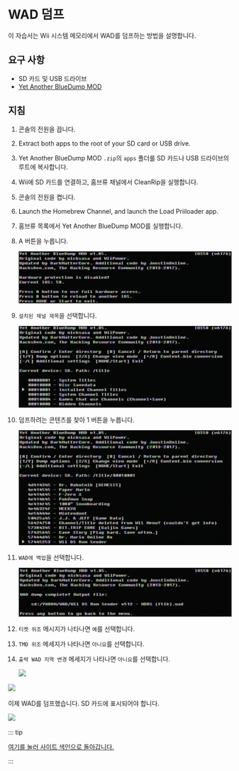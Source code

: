 # WAD 덤프

이 자습서는 Wii 시스템 메모리에서 WAD를 덤프하는 방법을 설명합니다.

## 요구 사항

- SD 카드 및 USB 드라이브
- [Yet Another BlueDump MOD](https://oscwii.org/library/app/Yet-Another-BlueDump-Mod)

## 지침

1. 콘솔의 전원을 끕니다.

2. Extract both apps to the root of your SD card or USB drive.

3. Yet Another BlueDump MOD `.zip`의 `apps` 폴더를 SD 카드나 USB 드라이브의 루트에 복사합니다.

4. Wii에 SD 카드를 연결하고, 홈브류 채널에서 CleanRip을 실행합니다.

5. 콘솔의 전원을 켭니다.

6. Launch the Homebrew Channel, and launch the Load Priiloader app.

7. 홈브류 목록에서 Yet Another BlueDump MOD를 실행합니다.

8. A 버튼을 누릅니다.

    ![](/images/homebrew/DumpWADS/1.png)

9. `설치된 채널 제목`을 선택합니다.

    ![](/images/homebrew/DumpWADS/2.png)

10. 덤프하려는 콘텐츠를 찾아 1 버튼을 누릅니다.

    ![](/images/homebrew/DumpWADS/3.png)

11. `WAD에 백업`을 선택합니다.

    ![](/images/homebrew/DumpWADS/4.png)

12. `티켓 위조` 메시지가 나타나면 `예`를 선택합니다.

13. `TMD 위조` 메세지가 나타나면 `아니요`를 선택합니다.

14. `출력 WAD 지역 변경` 메세지가 나타나면 `아니요`를 선택합니다.

    ![](/images/homebrew/DumpWADS/5.png)

![](/images/homebrew/DumpWADS/6.png)

이제 WAD를 덤프했습니다. SD 카드에 표시되어야 합니다.

![](/images/homebrew/DumpWADS/7.png)

::: tip

[여기를 눌러 사이트 색인으로 돌아갑니다.](site-navigation)

:::